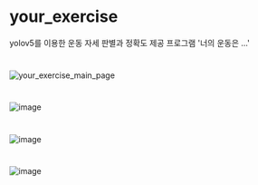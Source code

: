 # your_exercise
yolov5를 이용한 운동 자세 판별과 정확도 제공 프로그램  '너의 운동은 ...'  
#


![your_exercise_main_page](https://user-images.githubusercontent.com/90812508/189012708-80455a9c-2a52-4837-b015-0e1546bcbd9a.jpg)
#

![image](https://user-images.githubusercontent.com/90812508/210682940-bd6eb00e-66ad-452d-84fe-1a0a35f77872.png)
#

![image](https://user-images.githubusercontent.com/90812508/210683108-2b28cade-be83-4851-a771-d81ce71d8ae3.png)
#

![image](https://user-images.githubusercontent.com/90812508/210683161-19e6f37a-7940-40ac-8ec7-6a8cd7563b9c.png)
